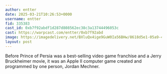 ```yaml
---
author: entter
date: 2025-03-21T10:26:53+0000
username: entter
fid: 335383
cast_id: 0xb7f92abdf1d287d808562ec38c3a13744496053c
cast: https://warpcast.com/entter/0xb7f92abd
image: https://imagedelivery.net/BXluQx4ige9GuW0Ia56BHw/8618d5e1-05a9-4899-3857-6a328706d900/original
layout: post
---
```

Before Prince of Persia was a best-selling video game franchise and a Jerry Bruckheimer movie, it was an Apple II computer game created and programmed by one person, Jordan Mechner.  

<img src='https://imagedelivery.net/BXluQx4ige9GuW0Ia56BHw/8618d5e1-05a9-4899-3857-6a328706d900/original' alt='' referrerpolicy='no-referrer'/>